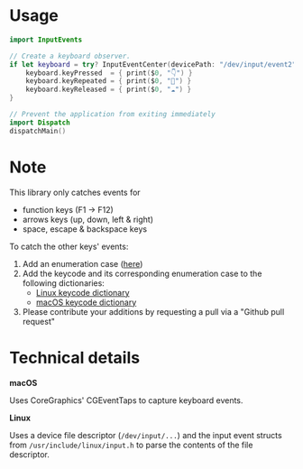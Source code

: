 # Usage

```swift
import InputEvents

// Create a keyboard observer.
if let keyboard = try? InputEventCenter(devicePath: "/dev/input/event2") {
	keyboard.keyPressed  = { print($0, "👇") }
	keyboard.keyRepeated = { print($0, "🔁") }
	keyboard.keyReleased = { print($0, "☁️") }
}

// Prevent the application from exiting immediately
import Dispatch
dispatchMain()
```

# Note
This library only catches events for
- function keys (F1 -> F12)
- arrows keys (up, down, left & right)
- space, escape & backspace keys

To catch the other keys' events:
1) Add an enumeration case ([here](https://github.com/Dev1an/InputEvents/blob/0750b8dca86a80945fc1b1a8a6ec2536d49627c6/Sources/Keys.swift#L12))
2) Add the keycode and its corresponding enumeration case to the following dictionaries:
   - [Linux keycode dictionary](https://github.com/Dev1an/InputEvents/blob/0750b8dca86a80945fc1b1a8a6ec2536d49627c6/Sources/Keys.swift#L24)
   - [macOS keycode dictionary](https://github.com/Dev1an/InputEvents/blob/0750b8dca86a80945fc1b1a8a6ec2536d49627c6/Sources/Keys.swift#L47)
3) Please contribute your additions by requesting a pull via a "Github pull request"

# Technical details

**macOS**

Uses CoreGraphics' CGEventTaps to capture keyboard events.

**Linux**

Uses a device file descriptor (`/dev/input/...`) and the input event structs from `/usr/include/linux/input.h` to parse the contents of the file descriptor.
